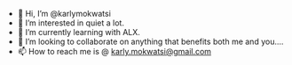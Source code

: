 - 👋 Hi, I’m @karlymokwatsi
- 👀 I’m interested in quiet a lot.
- 🌱 I’m currently learning with ALX.
- 💞️ I’m looking to collaborate on anything that benefits both me and you....
- 📫 How to reach me is @ karly.mokwatsi@gmail.com 

<!---
karlymokwatsi/karlymokwatsi is a ✨ special ✨ repository because its `README.md` (this file) appears on your GitHub profile.
You can click the Preview link to take a look at your changes.
--->
